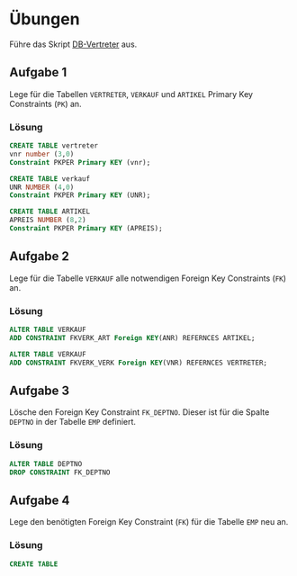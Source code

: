 # Übungen

Führe das Skript [DB-Vertreter](./SQL_-_DB-Vertreter.sql) aus.

## Aufgabe 1
Lege für die Tabellen `VERTRETER`, `VERKAUF` und `ARTIKEL` Primary Key Constraints (`PK`) an.

### Lösung
```sql
CREATE TABLE vertreter
vnr number (3,0)
Constraint PKPER Primary KEY (vnr);

CREATE TABLE verkauf
UNR NUMBER (4,0)
Constraint PKPER Primary KEY (UNR);

CREATE TABLE ARTIKEL
APREIS NUMBER (8,2)
Constraint PKPER Primary KEY (APREIS);
```

## Aufgabe 2
Lege für die Tabelle `VERKAUF` alle notwendigen Foreign Key Constraints (`FK`) an.

### Lösung
```sql
ALTER TABLE VERKAUF
ADD CONSTRAINT FKVERK_ART Foreign KEY(ANR) REFERNCES ARTIKEL;

ALTER TABLE VERKAUF
ADD CONSTRAINT FKVERK_VERK Foreign KEY(VNR) REFERNCES VERTRETER;
```

## Aufgabe 3
Lösche den Foreign Key Constraint `FK_DEPTNO`. Dieser ist für die Spalte `DEPTNO` in der Tabelle `EMP` definiert.

### Lösung
```sql
ALTER TABLE DEPTNO
DROP CONSTRAINT FK_DEPTNO
```

## Aufgabe 4
Lege den benötigten Foreign Key Constraint (`FK`) für die Tabelle `EMP` neu an.

### Lösung
```sql
CREATE TABLE 
```

